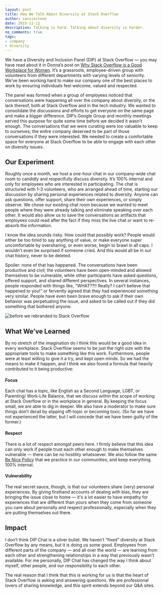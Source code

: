 ```yaml
---
layout: post
title: How We Talk About Diversity at Stack Overflow
author: sassiestone
date: 2015-11-11
description: Talking is hard. Talking about diversity is harder. 
no_comments: true
tags: 
- company
- diversity
---
```


We have a Diversity and Inclusion Panel (DIP) at Stack Overflow — you may have read about it in Donna’s post on [Why Stack Overflow is a Good Workplace for Women](https://blog.stackoverflow.com/2015/08/why-stack-overflow-is-a-good-workplace-for-women/). It’s a grassroots, employee-driven group with volunteers from different departments with varying levels of seniority. We’ve been working hard to make our company one of the best places to work by ensuring individuals feel welcome, valued and respected. 

The panel was formed when a group of employees noticed that conversations were happening all over the company about diversity, or the lack thereof, both at Stack Overflow and in the tech industry. We wanted to consolidate the discussions and efforts to get everyone on the same page and make a bigger difference. DIP’s Google Group and monthly meetings served this purpose for quite some time before we decided it wasn’t enough. The conversations that we were curating were too valuable to keep to ourselves; the entire company deserved to be part of those conversations if they were interested. We needed to create a comfortable space for everyone at Stack Overflow to be able to engage with each other on diversity issues. 

## Our Experiment 
Roughly once a month, we host a one-hour chat in our company-wide chat room to candidly and respectfully discuss diversity. It’s 100% internal and only for employees who are interested in participating. The chat is structured with 1-3 volunteers, who are arranged ahead of time, starting our discussion by sharing personal experiences related to diversity. Anyone can ask questions, offer support, share their own experiences, or simply observe. We chose our existing chat room because we wanted to meet people where they were already talking and eliminate speaking over each other. It would also allow us to save the conversations as artifacts that employees could read after the fact if they miss the live chat or want to re-absorb the information. 

I know the idea sounds risky. How could that possibly work? People would either be too timid to say anything of value, or make everyone super uncomfortable by oversharing, or even worse, begin to brawl in all caps. I wouldn’t even be surprised if someone cried. And this would all be in our chat history, never to be deleted. 

Spoiler: none of that has happened. The conversations have been productive and civil; the volunteers have been open-minded and allowed themselves to be vulnerable, while other participants have asked questions, offered support, and shared different perspectives. In several instances, people responded with things like, "WHAT??!! Really? I can’t believe that happened to you!" or fervently agreed that they had experienced something very similar. People have even been brave enough to ask if their own behavior was perpetuating the issue, and asked to be called out if they did something that bothered anyone.

![before we rebranded to Stack Overflow](http://i.stack.imgur.com/2mDtm.png)

## What We’ve Learned
By no stretch of the imagination do I think this would be a good idea in every workplace. Stack Overflow seems to be just the right size with the appropriate tools to make something like this work. Furthermore, people were at least willing to give it a try, and kept open minds. So we had the means to make it happen, and I think we also found a formula that heavily contributed to it being productive:

#### Focus
Each chat has a topic, like English as a Second Language, LGBT, or Parenting/ Work-Life Balance, that we discuss within the scope of working at Stack Overflow or in the workplace in general. By keeping the focus small, we are able to dig in deeper. We also have a moderator to make sure things don’t derail by slipping off-topic or becoming toxic. (So far we have not experienced the latter, but I will concede that we have been guilty of the former.)

#### Respect
There is a lot of respect amongst peers here. I firmly believe that this idea can only work if people trust each other enough to make themselves vulnerable — there can be no hostility whatsoever. We also follow the same [Be Nice Policy](http://meta.stackexchange.com/questions/240839/the-new-new-be-nice-policy-code-of-conduct-updated-with-your-feedback) that we practice in our communities, and keep everything 100% internal.

#### Vulnerability
The real secret sauce, though, is that our volunteers share (very) personal experiences. By giving firsthand accounts of dealing with bias, they are bringing the issue close to home — it's a lot easier to have empathy for experiences that are different than yours when they come from someone you care about personally and respect professionally, especially when they are putting themselves out there.

## Impact
I don’t think DIP Chat is a silver bullet. We haven’t “fixed” diversity at Stack Overflow by any means, but it is doing us some good. Employees from different parts of the company — and all over the world — are learning from each other and strengthening relationships in a way that previously wasn’t available. For me personally, DIP Chat has changed the way I think about myself, other people, and our responsibility to each other. 

The real reason that I think that this is working for us is that the heart of Stack Overflow is asking and answering questions. We are professional lovers of sharing knowledge, and this spirit extends beyond our Q&A sites.

